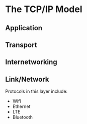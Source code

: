 # The TCP/IP Model

## Application

## Transport

## Internetworking

## Link/Network

Protocols in this layer include:

- Wifi
- Ethernet
- LTE 
- Bluetooth
